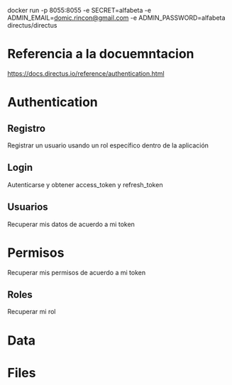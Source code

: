 docker run -p 8055:8055 -e SECRET=alfabeta -e ADMIN_EMAIL=domic.rincon@gmail.com -e ADMIN_PASSWORD=alfabeta directus/directus

# Referencia a la docuemntacion
https://docs.directus.io/reference/authentication.html

# Authentication

## Registro
Registrar un usuario usando un rol específico dentro de la aplicación

## Login
Autenticarse y obtener access_token y refresh_token

## Usuarios
Recuperar mis datos de acuerdo a mi token

# Permisos
 Recuperar mis permisos de acuerdo a mi token

## Roles
Recuperar mi rol


# Data

# Files

